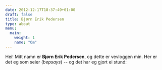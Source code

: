 ```yaml
---
date: 2012-12-17T18:37:49+01:00
draft: false
title: Bjørn Erik Pedersen
type: about
menu:
  main:
    weight: 1
    name: "Om"
---
```


Hei! Mitt namn er **Bjørn Erik Pedersen**, og dette er vevloggen min. Her er det eg som seier (_bepsays_) -- og det har eg gjort ei stund:

